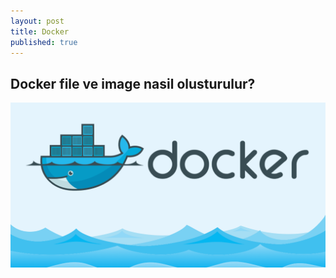 ```yaml
---
layout: post
title: Docker
published: true
---
```

##  Docker file ve image nasil olusturulur?

![docker.png](https://raw.githubusercontent.com/Fcelikq/Fcelikq.github.io/master/_posts/docker.png)
